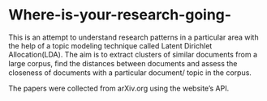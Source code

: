 # Where-is-your-research-going-
This is an attempt to understand research patterns in a particular area with the help of a topic modeling technique called Latent Dirichlet Allocation(LDA). The aim is to extract clusters of similar documents from a large corpus, ﬁnd the distances between documents and assess the closeness of documents with a particular document/ topic in the corpus. 

The papers were collected from arXiv.org using the website’s API. 
